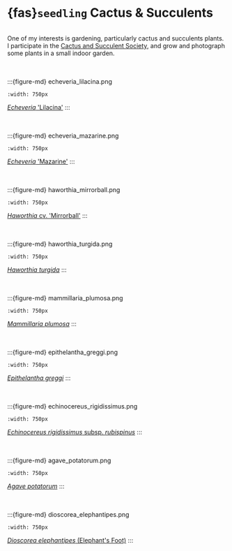 # {fas}`seedling` Cactus & Succulents
```{tags} photography, plants
```

One of my interests is gardening, particularly cactus and succulents plants.
I participate in the [Cactus and Succulent Society](https://cactusandsucculentsociety.org), and grow
and photograph some plants in a small indoor garden.

<br /><br />
:::{figure-md} echeveria_lilacina.png

```{image} ../assets/images/echeveria_lilacina.png
:width: 750px
```
[_Echeveria_ 'Lilacina'](https://www.flickr.com/photos/jcook83/49354200627)
:::

<br /><br />
:::{figure-md} echeveria_mazarine.png

```{image} ../assets/images/echeveria_mazarine.png
:width: 750px
```
[_Echeveria_ 'Mazarine'](https://flickr.com/photos/jcook83/49354200647)
:::

<br /><br />
:::{figure-md} haworthia_mirrorball.png

```{image} ../assets/images/haworthia_mirrorball.png
:width: 750px
```
[_Haworthia_ cv. 'Mirrorball'](https://www.flickr.com/photos/jcook83/49803674026)
:::

<br /><br />
:::{figure-md} haworthia_turgida.png

```{image} ../assets/images/haworthia_turgida.png
:width: 750px
```
[_Haworthia turgida_](https://flickr.com/photos/jcook83/49803122608)
:::

<br /><br />
:::{figure-md} mammillaria_plumosa.png

```{image} ../assets/images/mammillaria_plumosa.png
:width: 750px
```
[_Mammillaria plumosa_](https://www.flickr.com/photos/jcook83/50912864207)
:::

<br /><br />
:::{figure-md} epithelantha_greggi.png

```{image} ../assets/images/epithelantha_greggi.png
:width: 750px
```
[_Epithelantha greggi_](https://www.flickr.com/photos/jcook83/51963988280)
:::

<br /><br />
:::{figure-md} echinocereus_rigidissimus.png

```{image} ../assets/images/echinocereus_rigidissimus.png
:width: 750px
```
[_Echinocereus rigidissimus_ subsp. _rubispinus_](https://flickr.com/photos/jcook83/50552436137)
:::

<br /><br />
:::{figure-md} agave_potatorum.png

```{image} ../assets/images/agave_potatorum.png
:width: 750px
```
[_Agave potatorum_](https://flickr.com/photos/jcook83/50696823537)
:::

<br /><br />
:::{figure-md} dioscorea_elephantipes.png

```{image} ../assets/images/dioscorea_elephantipes.png
:width: 750px
```
[_Dioscorea elephantipes_ (Elephant's Foot)](https://flickr.com/photos/jcook83/50552435987)
:::
